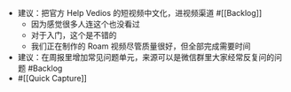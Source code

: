 - 建议：把官方 Help Vedios 的短视频中文化，进视频渠道 #[[Backlog]]
    - 因为感觉很多人连这个也没看过
    - 对于入门，这个是不错的
    - 我们正在制作的 Roam 视频尽管质量很好，但全部完成需要时间
- 建议：在周报里增加常见问题单元，来源可以是微信群里大家经常反复问的问题 #Backlog
- #[[Quick Capture]]
